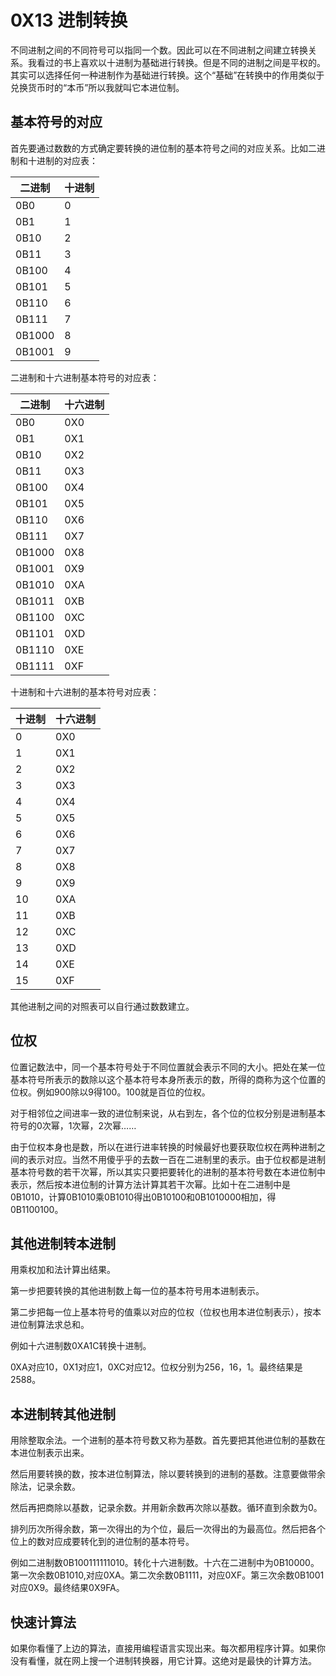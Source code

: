 # 0X13 进制转换

不同进制之间的不同符号可以指同一个数。因此可以在不同进制之间建立转换关系。我看过的书上喜欢以十进制为基础进行转换。但是不同的进制之间是平权的。其实可以选择任何一种进制作为基础进行转换。这个“基础”在转换中的作用类似于兑换货币时的“本币”所以我就叫它本进位制。

## 基本符号的对应

首先要通过数数的方式确定要转换的进位制的基本符号之间的对应关系。比如二进制和十进制的对应表：

| 二进制 | 十进制 |
| ---- | ----|
| 0B0 | 0 |
| 0B1 | 1 |
| 0B10 | 2 |
| 0B11 | 3 |
| 0B100 | 4 |
| 0B101 | 5 |
| 0B110 | 6 |
| 0B111 | 7 |
| 0B1000 | 8 |
| 0B1001 | 9 |

二进制和十六进制基本符号的对应表：

| 二进制 | 十六进制 |
| ---- | ---- |
| 0B0 | 0X0 |
| 0B1 | 0X1 |
| 0B10 | 0X2 |
| 0B11 | 0X3 |
| 0B100 | 0X4 |
| 0B101 | 0X5 |
| 0B110 | 0X6 |
| 0B111 | 0X7 |
| 0B1000 | 0X8 |
| 0B1001 | 0X9 |
| 0B1010 | 0XA |
| 0B1011 | 0XB |
| 0B1100 | 0XC |
| 0B1101 | 0XD |
| 0B1110 | 0XE |
| 0B1111 | 0XF |

十进制和十六进制的基本符号对应表：

| 十进制 | 十六进制 |
| ---- | ---- |
| 0 | 0X0 |
| 1 | 0X1 |
| 2 | 0X2 |
| 3 | 0X3 |
| 4 | 0X4 |
| 5 | 0X5 |
| 6 | 0X6 |
| 7 | 0X7 |
| 8 | 0X8 |
| 9 | 0X9 |
| 10 | 0XA |
| 11 | 0XB |
| 12 | 0XC |
| 13 | 0XD |
| 14 | 0XE |
| 15 | 0XF |

其他进制之间的对照表可以自行通过数数建立。

## 位权

位置记数法中，同一个基本符号处于不同位置就会表示不同的大小。把处在某一位基本符号所表示的数除以这个基本符号本身所表示的数，所得的商称为这个位置的位权。例如900除以9得100。100就是百位的位权。

对于相邻位之间进率一致的进位制来说，从右到左，各个位的位权分别是进制基本符号的0次幂，1次幂，2次幂……

由于位权本身也是数，所以在进行进率转换的时候最好也要获取位权在两种进制之间的表示对应。当然不用傻乎乎的去数一百在二进制里的表示。由于位权都是进制基本符号数的若干次幂，所以其实只要把要转化的进制的基本符号数在本进位制中表示，然后按本进位制的计算方法计算其若干次幂。比如十在二进制中是0B1010，计算0B1010乘0B1010得出0B10100和0B1010000相加，得0B1100100。

## 其他进制转本进制

用乘权加和法计算出结果。

第一步把要转换的其他进制数上每一位的基本符号用本进制表示。

第二步把每一位上基本符号的值乘以对应的位权（位权也用本进位制表示），按本进位制算法求总和。

例如十六进制数0XA1C转换十进制。

0XA对应10，0X1对应1，0XC对应12。位权分别为256，16，1。最终结果是2588。

## 本进制转其他进制

用除整取余法。一个进制的基本符号数又称为基数。首先要把其他进位制的基数在本进位制表示出来。

然后用要转换的数，按本进位制算法，除以要转换到的进制的基数。注意要做带余除法，记录余数。

然后再把商除以基数，记录余数。并用新余数再次除以基数。循环直到余数为0。

排列历次所得余数，第一次得出的为个位，最后一次得出的为最高位。然后把各个位上的数对应成要转化到的进位制的基本符号。

例如二进制数0B100111111010。转化十六进制数。十六在二进制中为0B10000。第一次余数0B1010,对应0XA。第二次余数0B1111，对应0XF。第三次余数0B1001对应0X9。最终结果0X9FA。

## 快速计算法

如果你看懂了上边的算法，直接用编程语言实现出来。每次都用程序计算。如果你没有看懂，就在网上搜一个进制转换器，用它计算。这绝对是最快的计算方法。
